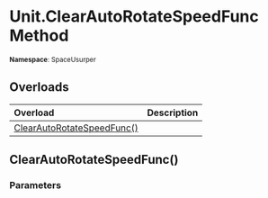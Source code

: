 # Unit.ClearAutoRotateSpeedFunc Method

<small>**Namespace**: SpaceUsurper</small>

## Overloads

<div markdown="1" class="member-table">

| Overload | Description |
| :------- | ----------- |
| [ClearAutoRotateSpeedFunc()](#) |  | 

</div>

## ClearAutoRotateSpeedFunc()
### Parameters
